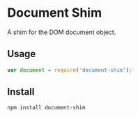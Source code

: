 # Document Shim

A shim for the DOM document object.

## Usage

```js
var document = require('document-shim');
```

## Install

	npm install document-shim
